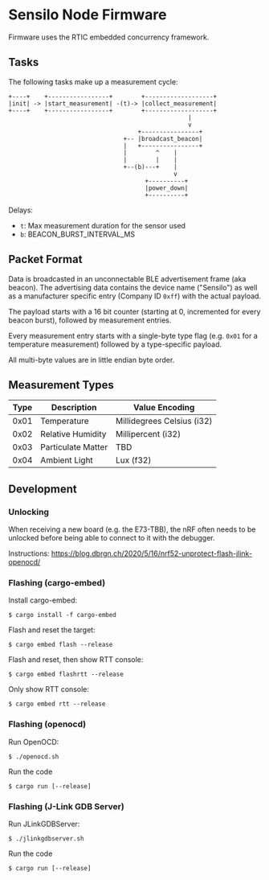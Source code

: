# Sensilo Node Firmware

Firmware uses the RTIC embedded concurrency framework.

## Tasks

The following tasks make up a measurement cycle:

    +----+    +-----------------+        +-------------------+
    |init| -> |start_measurement| -(t)-> |collect_measurement|
    +----+    +-----------------+        +-------------------+
                                                      |
                                                      v
                                        +----------------+
                                    +-- |broadcast_beacon|
                                    |   +----------------+
                                    |        ^    |
                                    |        |    |
                                    +--(b)---+    |
                                                  v
                                          +----------+
                                          |power_down|
                                          +----------+
Delays:

- `t`: Max measurement duration for the sensor used
- `b`: BEACON_BURST_INTERVAL_MS

## Packet Format

Data is broadcasted in an unconnectable BLE advertisement frame (aka beacon).
The advertising data contains the device name ("Sensilo") as well as a
manufacturer specific entry (Company ID `0xff`) with the actual payload.

The payload starts with a 16 bit counter (starting at 0, incremented for every
beacon burst), followed by measurement entries.

Every measurement entry starts with a single-byte type flag (e.g. `0x01` for a
temperature measurement) followed by a type-specific payload.

All multi-byte values are in little endian byte order.

## Measurement Types

| Type | Description | Value Encoding |
|------|-------------|----------------|
| 0x01 | Temperature | Millidegrees Celsius (i32) |
| 0x02 | Relative Humidity | Millipercent (i32) |
| 0x03 | Particulate Matter | TBD |
| 0x04 | Ambient Light | Lux (f32) |

## Development

### Unlocking

When receiving a new board (e.g. the E73-TBB), the nRF often needs to be
unlocked before being able to connect to it with the debugger.

Instructions: https://blog.dbrgn.ch/2020/5/16/nrf52-unprotect-flash-jlink-openocd/

### Flashing (cargo-embed)

Install cargo-embed:

    $ cargo install -f cargo-embed

Flash and reset the target:

    $ cargo embed flash --release

Flash and reset, then show RTT console:

    $ cargo embed flashrtt --release

Only show RTT console:

    $ cargo embed rtt --release

### Flashing (openocd)

Run OpenOCD:

    $ ./openocd.sh

Run the code

    $ cargo run [--release]

### Flashing (J-Link GDB Server)

Run JLinkGDBServer:

    $ ./jlinkgdbserver.sh

Run the code

    $ cargo run [--release]
